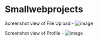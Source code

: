 # Smallwebprojects
Screenshot view of File Upload -
![image](https://github.com/tejasrok007/Smallwebprojects/assets/112076692/7d73a327-b07a-48b6-af46-dbaa07015de0)

Screenshot view of Profile -
![image](https://github.com/tejasrok007/Smallwebprojects/assets/112076692/4e2e3982-12a0-440f-93a6-ee75c25aa4b4)
